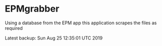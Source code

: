 # EPMgrabber
Using a database from the EPM app this application scrapes the files as required


Latest backup: Sun Aug 25 12:35:01 UTC 2019
